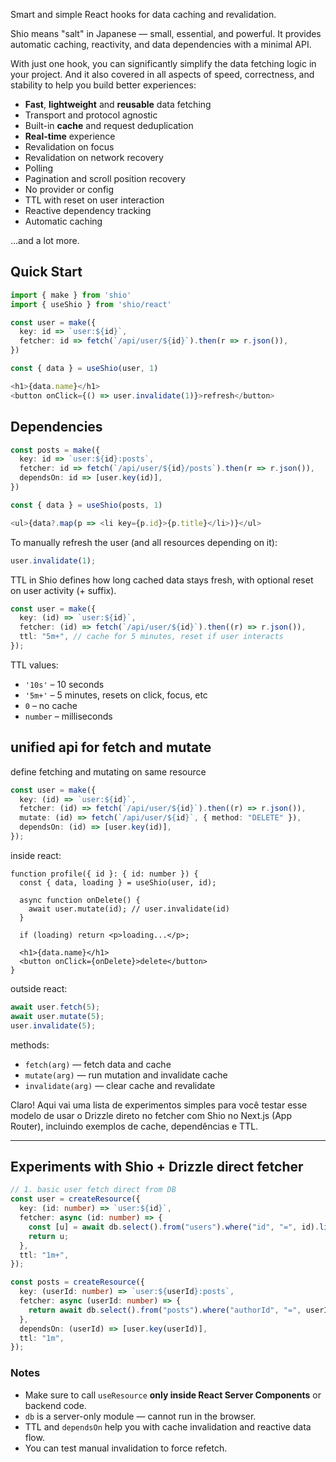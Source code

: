 Smart and simple React hooks for data caching and revalidation.

Shio means "salt" in Japanese — small, essential, and powerful.
It provides automatic caching, reactivity, and data dependencies with a minimal API.

With just one hook, you can significantly simplify the data fetching logic in your project. And it also covered in all aspects of speed, correctness, and stability to help you build better experiences:

- **Fast**, **lightweight** and **reusable** data fetching
- Transport and protocol agnostic
- Built-in **cache** and request deduplication
- **Real-time** experience
- Revalidation on focus
- Revalidation on network recovery
- Polling
- Pagination and scroll position recovery
- No provider or config
- TTL with reset on user interaction
- Reactive dependency tracking
- Automatic caching

...and a lot more.

## Quick Start

```ts
import { make } from 'shio'
import { useShio } from 'shio/react'

const user = make({
  key: id => `user:${id}`,
  fetcher: id => fetch(`/api/user/${id}`).then(r => r.json()),
})

const { data } = useShio(user, 1)

<h1>{data.name}</h1>
<button onClick={() => user.invalidate(1)}>refresh</button>
```

## Dependencies

```ts
const posts = make({
  key: id => `user:${id}:posts`,
  fetcher: id => fetch(`/api/user/${id}/posts`).then(r => r.json()),
  dependsOn: id => [user.key(id)],
})

const { data } = useShio(posts, 1)

<ul>{data?.map(p => <li key={p.id}>{p.title}</li>)}</ul>
```

To manually refresh the user (and all resources depending on it):

```ts
user.invalidate(1);
```

TTL in Shio defines how long cached data stays fresh, with optional reset on user activity (+ suffix).

```ts
const user = make({
  key: (id) => `user:${id}`,
  fetcher: (id) => fetch(`/api/user/${id}`).then((r) => r.json()),
  ttl: "5m+", // cache for 5 minutes, reset if user interacts
});
```

TTL values:

- `'10s'` – 10 seconds
- `'5m+'` – 5 minutes, resets on click, focus, etc
- `0` – no cache
- `number` – milliseconds

## unified api for fetch and mutate

define fetching and mutating on same resource

```ts
const user = make({
  key: (id) => `user:${id}`,
  fetcher: (id) => fetch(`/api/user/${id}`).then((r) => r.json()),
  mutate: (id) => fetch(`/api/user/${id}`, { method: "DELETE" }),
  dependsOn: (id) => [user.key(id)],
});
```

inside react:

```tsx
function profile({ id }: { id: number }) {
  const { data, loading } = useShio(user, id);

  async function onDelete() {
    await user.mutate(id); // user.invalidate(id)
  }

  if (loading) return <p>loading...</p>;

  <h1>{data.name}</h1>
  <button onClick={onDelete}>delete</button>
}
```

outside react:

```ts
await user.fetch(5);
await user.mutate(5);
user.invalidate(5);
```

methods:

- `fetch(arg)` — fetch data and cache
- `mutate(arg)` — run mutation and invalidate cache
- `invalidate(arg)` — clear cache and revalidate

Claro! Aqui vai uma lista de experimentos simples para você testar esse modelo de usar o Drizzle direto no fetcher com Shio no Next.js (App Router), incluindo exemplos de cache, dependências e TTL.

---

## Experiments with Shio + Drizzle direct fetcher

```ts
// 1. basic user fetch direct from DB
const user = createResource({
  key: (id: number) => `user:${id}`,
  fetcher: async (id: number) => {
    const [u] = await db.select().from("users").where("id", "=", id).limit(1);
    return u;
  },
  ttl: "1m+",
});

const posts = createResource({
  key: (userId: number) => `user:${userId}:posts`,
  fetcher: async (userId: number) => {
    return await db.select().from("posts").where("authorId", "=", userId);
  },
  dependsOn: (userId) => [user.key(userId)],
  ttl: "1m",
});
```

### Notes

- Make sure to call `useResource` **only inside React Server Components** or backend code.
- `db` is a server-only module — cannot run in the browser.
- TTL and `dependsOn` help you with cache invalidation and reactive data flow.
- You can test manual invalidation to force refetch.
